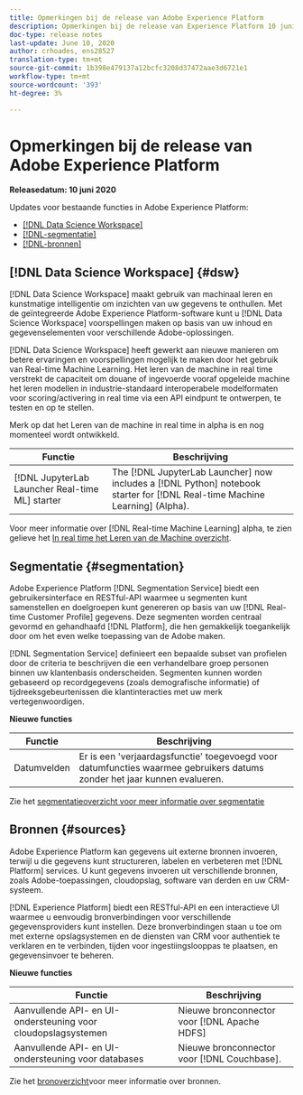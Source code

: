 ```yaml
---
title: Opmerkingen bij de release van Adobe Experience Platform
description: Opmerkingen bij de release van Experience Platform 10 juni 2020
doc-type: release notes
last-update: June 10, 2020
author: crhoades, ens28527
translation-type: tm+mt
source-git-commit: 1b398e479137a12bcfc3208d37472aae3d6721e1
workflow-type: tm+mt
source-wordcount: '393'
ht-degree: 3%

---
```



# Opmerkingen bij de release van Adobe Experience Platform

**Releasedatum: 10 juni 2020**

Updates voor bestaande functies in Adobe Experience Platform:

- [[!DNL Data Science Workspace]](#dsw)
- [[!DNL-segmentatie]](#segmentation)
- [[!DNL-bronnen]](#sources)

## [!DNL Data Science Workspace] {#dsw}

[!DNL Data Science Workspace] maakt gebruik van machinaal leren en kunstmatige intelligentie om inzichten van uw gegevens te onthullen. Met de geïntegreerde Adobe Experience Platform-software kunt u [!DNL Data Science Workspace] voorspellingen maken op basis van uw inhoud en gegevenselementen voor verschillende Adobe-oplossingen.

[!DNL Data Science Workspace] heeft gewerkt aan nieuwe manieren om betere ervaringen en voorspellingen mogelijk te maken door het gebruik van Real-time Machine Learning. Het leren van de machine in real time verstrekt de capaciteit om douane of ingevoerde vooraf opgeleide machine het leren modellen in industrie-standaard interoperabele modelformaten voor scoring/activering in real time via een API eindpunt te ontwerpen, te testen en op te stellen.

Merk op dat het Leren van de machine in real time in alpha is en nog momenteel wordt ontwikkeld.

| Functie | Beschrijving |
|--- | ---|
| [!DNL JupyterLab Launcher Real-time ML] starter | The [!DNL JupyterLab Launcher] now includes a [!DNL Python] notebook starter for [!DNL Real-time Machine Learning] (Alpha). |

Voor meer informatie over [!DNL Real-time Machine Learning] alpha, te zien gelieve het [In real time het Leren van de Machine overzicht](../../data-science-workspace/real-time-machine-learning/home.md).

## Segmentatie {#segmentation}

Adobe Experience Platform [!DNL Segmentation Service] biedt een gebruikersinterface en RESTful-API waarmee u segmenten kunt samenstellen en doelgroepen kunt genereren op basis van uw [!DNL Real-time Customer Profile] gegevens. Deze segmenten worden centraal gevormd en gehandhaafd [!DNL Platform], die hen gemakkelijk toegankelijk door om het even welke toepassing van de Adobe maken.

[!DNL Segmentation Service] definieert een bepaalde subset van profielen door de criteria te beschrijven die een verhandelbare groep personen binnen uw klantenbasis onderscheiden. Segmenten kunnen worden gebaseerd op recordgegevens (zoals demografische informatie) of tijdreeksgebeurtenissen die klantinteracties met uw merk vertegenwoordigen.

**Nieuwe functies**

| Functie | Beschrijving |
| ------- | ----------- |
| Datumvelden | Er is een &#39;verjaardagsfunctie&#39; toegevoegd voor datumfuncties waarmee gebruikers datums zonder het jaar kunnen evalueren. |

Zie het [segmentatieoverzicht voor meer informatie over segmentatie](../../segmentation/home.md)

## Bronnen {#sources}

Adobe Experience Platform kan gegevens uit externe bronnen invoeren, terwijl u die gegevens kunt structureren, labelen en verbeteren met [!DNL Platform] services. U kunt gegevens invoeren uit verschillende bronnen, zoals Adobe-toepassingen, cloudopslag, software van derden en uw CRM-systeem.

[!DNL Experience Platform] biedt een RESTful-API en een interactieve UI waarmee u eenvoudig bronverbindingen voor verschillende gegevensproviders kunt instellen. Deze bronverbindingen staan u toe om met externe opslagsystemen en de diensten van CRM voor authentiek te verklaren en te verbinden, tijden voor ingestiingslooppas te plaatsen, en gegevensinvoer te beheren.

**Nieuwe functies**

| Functie | Beschrijving |
| ------- | ----------- |
| Aanvullende API- en UI-ondersteuning voor cloudopslagsystemen | Nieuwe bronconnector voor [!DNL Apache HDFS] |
| Aanvullende API- en UI-ondersteuning voor databases | Nieuwe bronconnector voor [!DNL Couchbase]. |

Zie het [bronoverzicht](../../sources/home.md)voor meer informatie over bronnen.